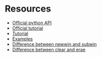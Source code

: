 # Resources
- [Official python API][official-api]
- [Official tutorial][official-tutorial]
- [Tutorial][tutorial]
- [Examples][examples]
- [Difference between newwin and subwin][newwin-vs-subwin]
- [Difference between clear and erae][clear-vs-erase]

[official-api]: https://docs.python.org/3/library/curses.html
[official-tutorial]: https://docs.python.org/3/howto/curses.html
[tutorial]: https://www.devdungeon.com/content/curses-programming-python
[examples]: https://hg.python.org/cpython/file/2.7/Demo/curses/
[newwin-vs-subwin]: http://www.linuxfocus.org/English/March2002/article233.shtml
[clear-vs-erase]: https://lists.gnu.org/archive/html/bug-ncurses/2014-01/msg00007.html
